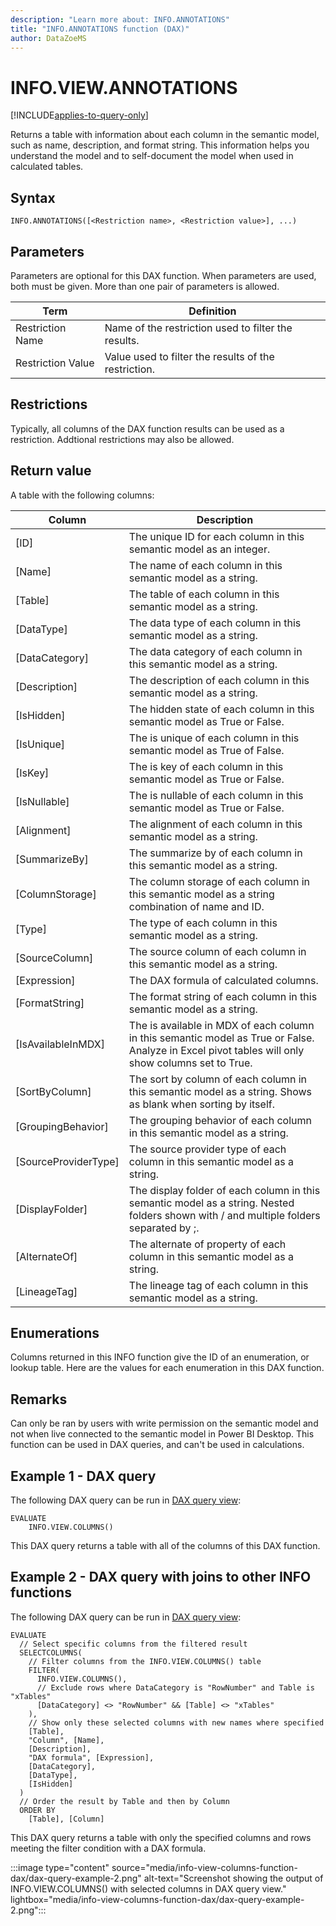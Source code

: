 ```yaml
---
description: "Learn more about: INFO.ANNOTATIONS"
title: "INFO.ANNOTATIONS function (DAX)"
author: DataZoeMS
---
```

# INFO.VIEW.ANNOTATIONS

[!INCLUDE[applies-to-query-only](includes/applies-to-query-only.md)]

Returns a table with information about each column in the semantic model, such as name, description, and format string. This information helps you understand the model and to self-document the model when used in calculated tables. 

## Syntax

```dax
INFO.ANNOTATIONS([<Restriction name>, <Restriction value>], ...)
```

## Parameters

Parameters are optional for this DAX function. When parameters are used, both must be given. More than one pair of parameters is allowed.

| Term | Definition |
|---|---|
| Restriction Name | Name of the restriction used to filter the results. |
| Restriction Value | Value used to filter the results of the restriction. |

## Restrictions

Typically, all columns of the DAX function results can be used as a restriction. Addtional restrictions may also be allowed.

## Return value

A table with the following columns:

| Column | Description |
|---|---|
| [ID] | The unique ID for each column in this semantic model as an integer. |
| [Name] | The name of each column in this semantic model as a string. |
| [Table] | The table of each column in this semantic model as a string. |
| [DataType] | The data type of each column in this semantic model as a string. |
| [DataCategory] | The data category of each column in this semantic model as a string. |
| [Description] | The description of each column in this semantic model as a string. |
| [IsHidden] | The hidden state of each column in this semantic model as True or False. |
| [IsUnique] | The is unique of each column in this semantic model as True of False. |
| [IsKey] | The is key of each column in this semantic model as True or False. |
| [IsNullable] | The is nullable of each column in this semantic model as True or False. |
| [Alignment] | The alignment of each column in this semantic model as a string. |
| [SummarizeBy] | The summarize by of each column in this semantic model as a string. |
| [ColumnStorage] | The column storage of each column in this semantic model as a string combination of name and ID. |
| [Type] | The type of each column in this semantic model as a string. |
| [SourceColumn] | The source column of each column in this semantic model as a string. |
| [Expression] | The DAX formula of calculated columns. |
| [FormatString] | The format string of each column in this semantic model as a string. |
| [IsAvailableInMDX] | The is available in MDX of each column in this semantic model as True or False. Analyze in Excel pivot tables will only show columns set to True. |
| [SortByColumn] | The sort by column of each column in this semantic model as a string. Shows as blank when sorting by itself.  |
| [GroupingBehavior] | The grouping behavior of each column in this semantic model as a string. |
| [SourceProviderType] | The source provider type of each column in this semantic model as a string. |
| [DisplayFolder] | The display folder of each column in this semantic model as a string. Nested folders shown with / and multiple folders separated by ;. |
| [AlternateOf] | The alternate of property of each column in this semantic model as a string.  |
| [LineageTag] | The lineage tag of each column in this semantic model as a string. |

## Enumerations

Columns returned in this INFO function give the ID of an enumeration, or lookup table. Here are the values for each enumeration in this DAX function.

## Remarks

Can only be ran by users with write permission on the semantic model and not when live connected to the semantic model in Power BI Desktop. This function can be used in DAX queries, and can't be used in calculations.

## Example 1 - DAX query

The following DAX query can be run in [DAX query view](/power-bi/transform-model/dax-query-view):

```dax
EVALUATE
	INFO.VIEW.COLUMNS()
```

This DAX query returns a table with all of the columns of this DAX function.

## Example 2 - DAX query with joins to other INFO functions

The following DAX query can be run in [DAX query view](/power-bi/transform-model/dax-query-view): 

```dax
EVALUATE
  // Select specific columns from the filtered result
  SELECTCOLUMNS(
    // Filter columns from the INFO.VIEW.COLUMNS() table
    FILTER(
      INFO.VIEW.COLUMNS(),
      // Exclude rows where DataCategory is "RowNumber" and Table is "xTables"
      [DataCategory] <> "RowNumber" && [Table] <> "xTables"
    ),
    // Show only these selected columns with new names where specified
    [Table],
    "Column", [Name],
    [Description],
    "DAX formula", [Expression],
    [DataCategory],
    [DataType],
    [IsHidden]
  )
  // Order the result by Table and then by Column
  ORDER BY
    [Table], [Column]
```

This DAX query returns a table with only the specified columns and rows meeting the filter condition with a DAX formula.

:::image type="content" source="media/info-view-columns-function-dax/dax-query-example-2.png" alt-text="Screenshot showing the output of INFO.VIEW.COLUMNS() with selected columns in DAX query view." lightbox="media/info-view-columns-function-dax/dax-query-example-2.png":::
